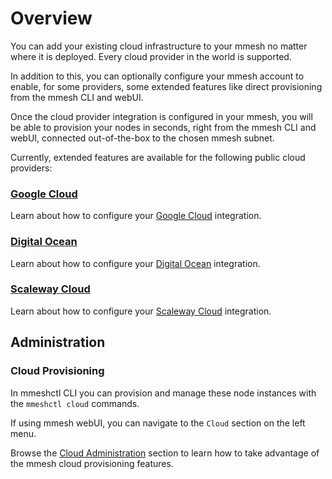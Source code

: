 # Overview

You can add your existing cloud infrastructure to your mmesh no matter where it is deployed. Every cloud provider in the world is supported.

In addition to this, you can optionally configure your mmesh account to enable, for some providers, some extended features like direct provisioning from the mmesh CLI and webUI.

Once the cloud provider integration is configured in your mmesh, you will be able to provision your nodes in seconds, right from the mmesh CLI and webUI, connected out-of-the-box to the chosen mmesh subnet.

Currently, extended features are available for the following public cloud providers:

### [Google Cloud](/platform/cloud-provisioning/google-cloud/)

Learn about how to configure your [Google Cloud](/platform/cloud-provisioning/google-cloud/) integration.

### [Digital Ocean](/platform/cloud-provisioning/digital-ocean/)

Learn about how to configure your [Digital Ocean](/platform/cloud-provisioning/digital-ocean/) integration.

### [Scaleway Cloud](/platform/cloud-provisioning/scaleway/)

Learn about how to configure your [Scaleway Cloud](/platform/cloud-provisioning/scaleway/) integration.

## Administration

### Cloud Provisioning

In mmeshctl CLI you can provision and manage these node instances with the `mmeshctl cloud` commands.

If using mmesh webUI, you can navigate to the `Cloud` section on the left menu.

Browse the [Cloud Administration](/platform/administration/cloud/) section
to learn how to take advantage of the mmesh cloud provisioning features.
